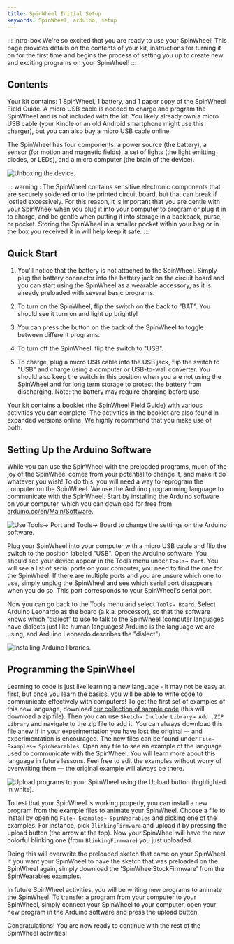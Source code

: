 ```yaml
---
title: SpinWheel Initial Setup
keywords: SpinWheel, arduino, setup
---
```


::: intro-box
We're so excited that you are ready to use your SpinWheel! This page provides details on
the contents of your kit, instructions for turning it on for the first time and begins the
process of setting you up to create new and exciting programs on your SpinWheel!
:::

## Contents

Your kit contains: 1 SpinWheel, 1 battery, and 1 paper copy of the SpinWheel Field Guide. A micro USB cable is needed to charge and program the SpinWheel and is not included with the kit. You likely already own a micro USB cable (your Kindle or an old Android smartphone might use this charger), but you can also buy a micro USB cable online.

The SpinWheel has four components: a power source (the battery), a sensor (for motion and magnetic fields), a set of lights (the light emitting diodes, or LEDs), and a micro computer (the brain of the device).

![Unboxing the device.](/images/quickstart/unboxing.small.png "Unboxing the device.")

<!--TODO: Fix image so Battery Jack label isn't cut off. Consider labeling the battery and switch-->

::: warning :
The SpinWheel contains sensitive electronic components that are securely soldered onto the printed circuit board, but that can break if jostled excessively. For this reason, it is important that you are gentle with your SpinWheel when you plug it into your computer to program or plug it in to charge, and be gentle when putting it into storage in a backpack, purse, or pocket. Storing the SpinWheel in a smaller pocket within your bag or in the box you received it in will help keep it safe. 
:::


## Quick Start

1. You'll notice that the battery is not attached to the SpinWheel. Simply plug the battery connector into the battery jack on the circuit board and you can start using the SpinWheel as a wearable accessory, as it is already preloaded with several basic programs. 

2. To turn on the SpinWheel, flip the switch on the back to "BAT". You should see it turn on and light up brightly! 

3. You can press the button on the back of the SpinWheel to toggle between different programs. 

4. To turn off the SpinWheel, flip the switch to "USB". 

5. To charge, plug a micro USB cable into the USB jack, flip the switch to "USB" and charge using a computer or USB-to-wall converter.  You should also keep the switch in this position when you are not using the SpinWheel and for long term storage to protect the battery from discharging. Note: the battery may require charging before use.

Your kit contains a booklet (the SpinWheel Field Guide) with various activities you can complete. The activities in the booklet are also found in expanded versions online. We highly recommend that you make use of both. 

## Setting Up the Arduino Software

While you can use the SpinWheel with the preloaded programs, much of the joy of the SpinWheel comes from your potential to change it, and make it do whatever you wish! To do this, you will need a way to reprogram the computer on the SpinWheel. We use the Arduino programming language to communicate with the SpinWheel. Start by installing the Arduino software on your computer, which you can download for free from [arduino.cc/en/Main/Software](https://arduino.cc/en/Main/Software).


<!--TODO: Needs new image, probably a drawing.-->
![Use `Tools→ Port` and `Tools→ Board` to change the settings on the Arduino software.](/images/quickstart/port_and_board_screenshot.png "Use `Tools→ Port` and `Tools→ Board` to change the settings on the Arduino software.")

Plug your SpinWheel into your computer with a micro USB cable and flip the switch to the position labeled "USB". Open the Arduino software. You should see your device appear in the Tools menu under `Tools→ Port`. You will see a list of serial ports on your computer; you need to find the one for the SpinWheel. If there are multiple ports and you are unsure which one to use, simply unplug the SpinWheel and see which serial port disappears when you do so. This port corresponds to your SpinWheel's serial port.

Now you can go back to the Tools menu and select `Tools→ Board`. Select Arduino Leonardo as the board (a.k.a. processor), so that the software knows which “dialect” to use to talk to the SpinWheel (computer languages have dialects just like human languages! Arduino is the language we are using, and Arduino Leonardo describes the "dialect").


![Installing Arduino libraries.](/images/quickstart/arduino_library_setup.small.png "Installing Arduino libraries.")

## Programming the SpinWheel

Learning to code is just like learning a new language - it may not be easy at first, but once you learn the basics, you will be able to write code to communicate effectively with computers! To get the first set of examples of this new language, download [our collection of sample code](/software/SpinWearablesFirmware.zip) (this will download a zip file). Then you can use `Sketch→ Include Library→ Add .ZIP Library` and navigate to the zip file to add it. You can always download this file anew if in your experimentation you have lost the original -- and experimentation is encouraged. The new files can be found under `File→ Examples→ SpinWearables`. Open any file to see an example of the language used to communicate with the SpinWheel. You will learn more about this language in future lessons.
Feel free to edit the examples without worry of overwriting them — the original example will always be there.

<!--TODO: Needs new image, probably a drawing.-->
![Upload programs to your SpinWheel using the `Upload` button (highlighted in white).](/images/quickstart/upload_button_screenshot.png "Upload programs to your SpinWheel using the `Upload` button (highlighted in white).")

To test that your SpinWheel is working properly, you can install a new program from the example files to animate your SpinWheel. Choose a file to install by opening `File→ Examples→ SpinWearables` and picking one of the examples. For instance, pick `BlinkingFirmware` and upload it by pressing the upload button (the arrow at the top). Now your SpinWheel will have the new colorful blinking one (from `BlinkingFirmware`) you just uploaded. 

Doing this will overwrite the preloaded sketch that came on your SpinWheel. If you want your SpinWheel to have the sketch that was preloaded on the SpinWheel again, simply download the 'SpinWheelStockFirmware' from the SpinWearables examples.


In future SpinWheel activities, you will be writing new programs to animate the SpinWheel. To transfer a program from your computer to your SpinWheel, simply connect your SpinWheel to your computer, open your new program in the Arduino software and press the upload button. 
 
Congratulations! You are now ready to continue with the rest of the SpinWheel activities!
